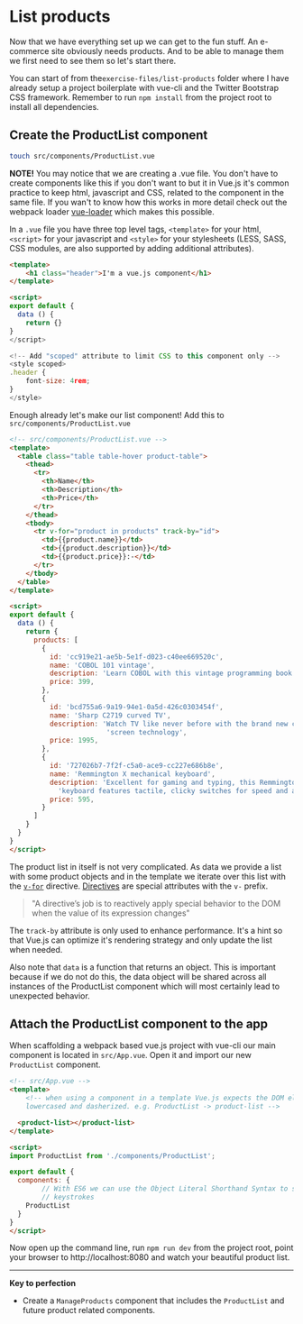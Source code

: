 # List products
Now that we have everything set up we can get to the fun stuff. An e-commerce site obviously needs products. And to be able to manage them we first need to see them so let's start there.

You can start of from the`exercise-files/list-products` folder where I have already setup a project boilerplate with vue-cli and the Twitter Bootstrap CSS framework. Remember to run `npm install` from the project root to install all dependencies.

## Create the ProductList component

```bash
touch src/components/ProductList.vue
```

**NOTE!**
You may notice that we are creating a .vue file. You don't have to create components like this if you don't want to but it in Vue.js it's common practice to keep html, javascript and CSS, related to the component in the same file. If you wan't to know how this works in more detail check out the webpack loader [vue-loader](http://vue-loader.vuejs.org/en/index.html) which makes this possible.

In a `.vue` file you have three top level tags, `<template>` for your html, `<script>` for your javascript and `<style>` for your stylesheets (LESS, SASS, CSS modules, are also supported by adding additional attributes).

```html
<template>
	<h1 class="header">I'm a vue.js component</h1>
</template>

<script>
export default {
  data () {
    return {}
}
</script>

<!-- Add "scoped" attribute to limit CSS to this component only -->
<style scoped>
.header {
	font-size: 4rem;
}
</style>
```

Enough already let's make our list component! Add this to `src/components/ProductList.vue`
```html
<!-- src/components/ProductList.vue -->
<template>
  <table class="table table-hover product-table">
    <thead>
      <tr>
        <th>Name</th>
        <th>Description</th>
        <th>Price</th>
      </tr>
    </thead>
    <tbody>
      <tr v-for="product in products" track-by="id">
        <td>{{product.name}}</td>
        <td>{{product.description}}</td>
        <td>{{product.price}}:-</td>
      </tr>
    </tbody>
  </table>
</template>

<script>
export default {
  data () {
    return {
      products: [
        {
          id: 'cc919e21-ae5b-5e1f-d023-c40ee669520c',
          name: 'COBOL 101 vintage',
          description: 'Learn COBOL with this vintage programming book',
          price: 399,
        },
        {
          id: 'bcd755a6-9a19-94e1-0a5d-426c0303454f',
          name: 'Sharp C2719 curved TV',
          description: 'Watch TV like never before with the brand new curved ' +
						'screen technology',
          price: 1995,
        },
        {
          id: '727026b7-7f2f-c5a0-ace9-cc227e686b8e',
          name: 'Remmington X mechanical keyboard',
          description: 'Excellent for gaming and typing, this Remmington X ' +
            'keyboard features tactile, clicky switches for speed and accuracy',
          price: 595,
        }
      ]
    }
  }
}
</script>
```

The product list in itself is not very complicated. As data we provide a list with some product objects and in the template we iterate over this list with the [`v-for`](https://vuejs.org/guide/list.html#v-for) directive. [Directives](http://vuejs.org/guide/syntax.html#Directives) are special attributes with the `v-` prefix.

>  "A directive’s job is to reactively apply special behavior to the DOM when the value of its expression changes"

The `track-by` attribute is only used to enhance performance. It's a hint so that Vue.js can optimize it's rendering strategy and only update the list when needed.

Also note that `data` is a function that returns an object. This is important because if we do not do this, the data object will be shared across all instances of the ProductList component which will most certainly lead to unexpected behavior.

## Attach the ProductList component to the app

When scaffolding a webpack based vue.js project with vue-cli our main component is located in `src/App.vue`. Open it and import our new `ProductList` component.

```html
<!-- src/App.vue -->
<template>
	<!-- when using a component in a template Vue.js expects the DOM element to be
	lowercased and dasherized. e.g. ProductList -> product-list -->

  <product-list></product-list>
</template>

<script>
import ProductList from './components/ProductList';

export default {
  components: {
		// With ES6 we can use the Object Literal Shorthand Syntax to save us some
		// keystrokes
    ProductList
  }
}
</script>
```

Now open up the command line, run `npm run dev` from the project root, point your browser to http://localhost:8080 and watch your beautiful product list.

---

**Key to perfection**

 * Create a `ManageProducts` component that includes the `ProductList` and future
   product related components.
